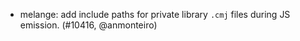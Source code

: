 - melange: add include paths for private library `.cmj` files during JS
  emission. (#10416, @anmonteiro)

